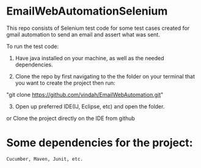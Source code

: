 # EmailWebAutomationSelenium
This repo consists of Selenium test code for some test cases created for gmail automation to send an email and assert what was sent.

To run the test code:

1. Have java installed on your machine, as well as the needed dependencies.

2. Clone the repo by first navigating to the the folder on your terminal that you want to create the project then run:

 "git clone https://github.com/vindah/EmailWebAutomation.git"
 
3. Open up preferred IDE(IJ, Eclipse, etc) and open the folder. 

or
Clone the project directly on the IDE from github

# Some dependencies for the project:
`Cucumber, Maven, Junit, etc.`
